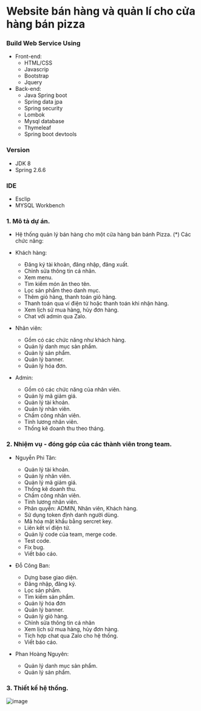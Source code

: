 # Website bán hàng và quản lí cho cửa hàng bán pizza

### Build Web Service Using

- Front-end: 
	* HTML/CSS
	* Javascrip
	* Bootstrap
	* Jquery
- Back-end: 
	* Java Spring boot
	* Spring data jpa
	* Spring security
	* Lombok
	* Mysql database
	* Thymeleaf
	* Spring boot devtools

### Version

* JDK 8
* Spring 2.6.6

### IDE

* Esclip 
* MYSQL Workbench

### 1. Mô tả dự án.
- Hệ thống quản lý bán hàng cho một cửa hàng bán bánh Pizza.
(*) Các chức năng:
- Khách hàng: 
	+ Đăng ký tài khoản, đăng nhập, đăng xuất.
	+ Chỉnh sửa thông tin cá nhân.
	+ Xem menu.
	+ Tìm kiếm món ăn theo tên.
	+ Lọc sản phẩm theo danh mục.
	+ Thêm giỏ hàng, thanh toán giỏ hàng.
	+ Thanh toán qua ví điện từ hoặc thanh toán khi nhận hàng.
	+ Xem lịch sử mua hàng, hủy đơn hàng.
	+ Chat với admin qua Zalo.

- Nhân viên:
	+ Gồm có các chức năng như khách hàng.
	+ Quản lý danh mục sản phẩm.
	+ Quản lý sản phẩm.
	+ Quản lý banner.
	+ Quản lý hóa đơn.
	
- Admin:
	+ Gồm có các chức năng của nhân viên.
	+ Quản lý mã giảm giá.
	+ Quản lý tài khoản.
	+ Quản lý nhân viên.
	+ Chấm công nhân viên.
	+ Tính lương nhân viên.
	+ Thống kê doanh thu theo tháng.

### 2. Nhiệm vụ - đóng góp của các thành viên trong team.
- Nguyễn Phi Tân: 
	+ Quản lý tài khoản.
	+ Quản lý nhân viên.
	+ Quản lý mã giảm giá.
	+ Thống kê doanh thu.
	+ Chấm công nhân viên.
	+ Tính lương nhân viên.
	+ Phân quyền: ADMIN, Nhân viên, Khách hàng.
	+ Sử dụng token định danh người dùng.
	+ Mã hóa mật khẩu bằng sercret key.
	+ Liên kết ví điện tử.
	+ Quản lý code của team, merge code.
	+ Test code.
	+ Fix bug.
	+ Viết báo cáo.

- Đỗ Công Ban:
	+ Dựng base giao diện.
	+ Đăng nhập, đăng ký.
	+ Lọc sản phẩm.
	+ Tìm kiếm sản phẩm.
	+ Quản lý hóa đơn
	+ Quản lý banner.
	+ Quản lý giỏ hàng.
	+ Chỉnh sửa thông tin cá nhân
	+ Xem lịch sử mua hàng, hủy đơn hàng.
	+ Tích hợp chat qua Zalo cho hệ thống.
	+ Viết báo cáo.

- Phan Hoàng Nguyên:
	+ Quản lý danh mục sản phẩm.
	+ Quản lý sản phẩm.


### 3. Thiết kế hệ thống.
![image](https://user-images.githubusercontent.com/62367845/171392898-da2d0a1e-586a-4e46-887e-267e0bdef4a1.png)


